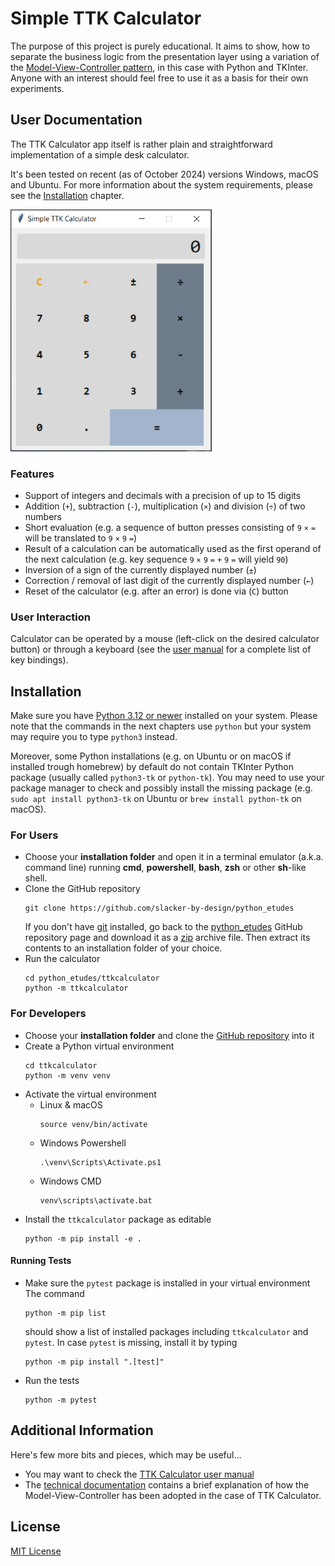 # Simple TTK Calculator
The purpose of this project is purely educational. It aims to show, how
to separate the business logic from the presentation layer using a variation
of the [Model-View-Controller pattern](https://en.wikipedia.org/wiki/Model%E2%80%93view%E2%80%93controller),
in this case with Python and TKInter. Anyone with an interest should feel
free to use it as a basis for their own experiments.

## User Documentation
The TTK Calculator app itself is rather plain and straightforward implementation
of a simple desk calculator.

It's been tested on recent (as of October 2024) versions Windows, macOS
and Ubuntu. For more information about the system requirements, please
see the [Installation](#installation) chapter.

![TTK Calculator screenshot](docs/ttk_calculator.png)

### Features
- Support of integers and decimals with a precision of up to 15 digits
- Addition (`+`), subtraction (`-`), multiplication (`×`) and division (`÷`)
  of two numbers
- Short evaluation (e.g. a sequence of button presses consisting of 
  `9` `×` `=` will be translated to `9` `×` `9` `=`)
- Result of a calculation can be automatically used as the first operand
  of the next calculation (e.g. key sequence `9` `×` `9` `=` `+` `9` `=` 
  will yield `90`)
- Inversion of a sign of the currently displayed number (`±`)
- Correction / removal of last digit of the currently displayed number (`←`)
- Reset of the calculator (e.g. after an error) is done via (`C`) button

### User Interaction
Calculator can be operated by a mouse (left-click on the desired calculator
button) or through a keyboard (see the [user manual](docs/manual.md#key-bindings)
for a complete list of key bindings).

## Installation
Make sure you have [Python 3.12 or newer](https://www.python.org/downloads/) 
installed on your system. Please note that the commands in the next chapters 
use `python` but your system may require you to type `python3` instead. 

Moreover, some Python installations (e.g. on Ubuntu or on macOS if installed trough
homebrew) by default do not contain TKInter Python package (usually called `python3-tk`
or `python-tk`). You may need to use your package manager to check and possibly install
the missing package (e.g. `sudo apt install python3-tk` on Ubuntu or 
`brew install python-tk` on macOS).

### For Users
- Choose your **installation folder** and open it in a terminal emulator
(a.k.a. command line) running **cmd**, **powershell**, **bash**, **zsh** or other
**sh**-like shell.
- Clone the GitHub repository
    ```shell
    git clone https://github.com/slacker-by-design/python_etudes
    ```
    If you don't have [git](https://git-scm.com/) installed, go back to the 
    [python_etudes](https://github.com/slacker-by-design/python_etudes) 
    GitHub repository page and download it as a 
    [zip](https://github.com/slacker-by-design/python_etudes/archive/refs/heads/main.zip)
    archive file. Then extract its contents to an installation folder of your choice.
- Run the calculator
    ```shell
    cd python_etudes/ttkcalculator
    python -m ttkcalculator
    ```

### For Developers
- Choose your **installation folder** and clone the
  [GitHub repository](https://github.com/slacker-by-design/python_etudes) into it
- Create a Python virtual environment
    ```shell
    cd ttkcalculator
    python -m venv venv
    ```
- Activate the virtual environment
    - Linux & macOS
      ```shell
      source venv/bin/activate    
      ```
    - Windows Powershell
      ```shell
      .\venv\Scripts\Activate.ps1
      ```
    - Windows CMD
        ```shell
        venv\scripts\activate.bat
        ```
- Install the `ttkcalculator` package as editable
    ```shell
    python -m pip install -e .
    ```

#### Running Tests
- Make sure the `pytest` package is installed in your virtual environment
    The command
    ```shell
    python -m pip list
    ```
    should show a list of installed packages including `ttkcalculator` and `pytest`.
    In case `pytest` is missing, install it by typing
    ```shell
    python -m pip install ".[test]"
    ```
- Run the tests
    ```shell
    python -m pytest
    ```

## Additional Information
Here's few more bits and pieces, which may be useful...

- You may want to check the [TTK Calculator user manual](docs/manual.md)
- The [technical documentation](docs/technical_specs.md) contains a brief
  explanation of how the Model-View-Controller has been adopted in the
  case of TTK Calculator.

## License
[MIT License](../LICENSE)
